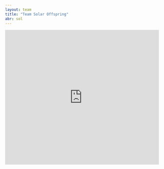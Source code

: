 ```yaml
---
layout: team
title: "Team Solar Offspring"
abr: sol
---
```


<iframe frameborder="0" width="100%" height="440" src="http://v.qq.com/iframe/player.html?vid=k03395mzdq0&tiny=0&auto=0" allowfullscreen></iframe>